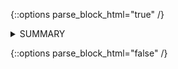 {::options parse_block_html="true" /}

<details>
<summary markdown="span">SUMMARY</summary>

```LANG

```

</details>

{::options parse_block_html="false" /}